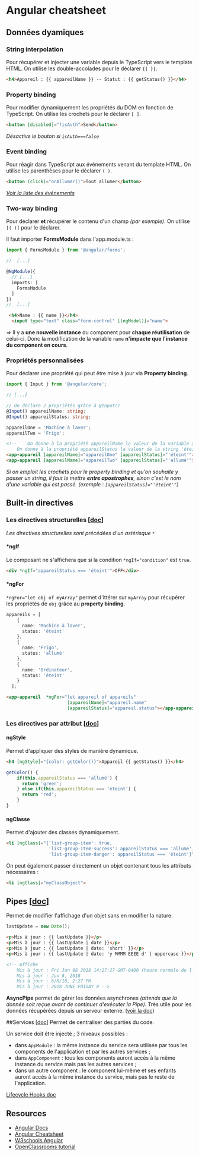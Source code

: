 
# Angular cheatsheet

## Données dyamiques

### String interpolation
Pour récupérer et injecter une variable depuis le TypeScript vers le template HTML. On utilise les double-accolades pour le déclarer `{{ }}`.
```html
<h4>Appareil : {{ appareilName }} -- Statut : {{ getStatus() }}</h4>
```


### Property binding
Pour modifier dynamiquement les propriétés du DOM en fonction de TypeScript. On utilise les crochets pour le déclarer `[ ]`.
```html
<button [disabled]="!isAuth">Send</button>
```
*Désactive le bouton si `isAuth===false`*


### Event binding
Pour réagir dans TypeScript aux évènements venant du template HTML. On utilise les parenthèses pour le déclarer `( )`.
```html
<button (click)="onAllumer()">Tout allumer</button>
```
*[Voir la liste des évènements](https://www.w3schools.com/angular/angular_events.asp)*


### Two-way binding
Pour déclarer **et** récupérer le contenu d'un champ *(par exemple)*. On utilise `[( )]` pour le déclarer.

Il faut importer **FormsModule** dans l'app.module.ts :
```typescript
import { FormsModule } from '@angular/forms';

//	[...]

@NgModule({
  // [...]
  imports: [
    FormsModule
  ]
})
//	[...]
```
```html
 <h4>Name : {{ name }}</h4>
  <input type="text" class="form-control" [(ngModel)]="name">
```
=> Il y a **une nouvelle instance** du component pour **chaque réutilisation** de celui-ci. Donc la modification de la variable `name` **n'impacte que l'instance du component en cours**.


### Propriétés personnalisées
Pour déclarer une propriété qui peut être mise à jour via **Property binding**.
```typescript
import { Input } from '@angular/core';

// [...]

// On déclare 2 propriétés grâce à @Input()
@Input() appareilName: string;
@Input() appareilStatus: string;
```

```typescript
appareilOne = 'Machine à laver';
appareilTwo = 'Frigo';
```

```html
<!--	On donne à la propriété appareilName la valeur de la variable appareilOne
	On donne à la propriété appareilStatus la valeur de la string 'éteint' -->
<app-appareil [appareilName]="appareilOne" [appareilStatus]="'éteint'"></app-appareil>
<app-appareil [appareilName]="appareilTwo" [appareilStatus]="'allumé'"></app-appareil>
```
*Si on emploit les crochets pour le property binding et qu'on souhaite y passer un string, il faut le mettre **entre apostrophes**, sinon c'est le nom d'une variable qui est passé. (exemple : `[appareilStatus]="'éteint'"`)*


## Built-in directives

### Les directives structurelles [[doc](https://angular.io/guide/structural-directives)]
*Les directives structurelles sont précédées d'un astérisque* `*`
#### *ngIf
Le composant ne s'affichera que si la condition `*ngIf="condition"` est `true`.
```html
<div *ngIf="appareilStatus === 'éteint'">OFF</div>
```

#### *ngFor
`*ngFor="let obj of myArray"` permet d'ittérer sur `myArray` pour récupérer les propriétés de `obj` grâce au **property binding**.

```typescript
appareils = [
    {
      name: 'Machine à laver',
      status: 'éteint'
    },
    {
      name: 'Frigo',
      status: 'allumé'
    },
    {
      name: 'Ordinateur',
      status: 'éteint'
    }
  ];
```
```html
<app-appareil  *ngFor="let appareil of appareils"
                       [appareilName]="appareil.name"
                       [appareilStatus]="appareil.status"></app-appareil>
```

### Les directives par attribut [[doc](https://angular.io/guide/attribute-directives)]
#### ngStyle
 Permet d'appliquer des styles de manière dynamique.
```html
<h4 [ngStyle]="{color: getColor()}">Appareil {{ getStatus() }}</h4>
```
```typescript
getColor() {
    if(this.appareilStatus === 'allumé') {
      return 'green';
    } else if(this.appareilStatus === 'éteint') {
      return 'red';
    }
}
```

#### ngClasse
Permet d'ajouter des classes dynamiquement.
```html
<li [ngClass]="{'list-group-item': true,
                'list-group-item-success': appareilStatus === 'allumé',
                'list-group-item-danger': appareilStatus === 'éteint'}">
```
On peut également passer directement un objet contenant tous les attributs nécessaires :
```html
<li [ngClass]="myClassObject">
```

## Pipes [[doc](https://angular.io/guide/pipes)]
Permet de modifier l'affichage d'un objet sans en modifier la nature. 
```typescript
lastUpdate = new Date();
```
```html
<p>Mis à jour : {{ lastUpdate }}</p>
<p>Mis à jour : {{ lastUpdate | date }}</p>
<p>Mis à jour : {{ lastUpdate | date: 'short' }}</p>
<p>Mis à jour : {{ lastUpdate | date: 'y MMMM EEEE d' | uppercase }}</p> <!-- Chaîne de Pipes -->

<!-- Affiche
	Mis à jour : Fri Jun 08 2018 14:27:27 GMT-0400 (heure normale de l’Amazonie)
	Mis à jour : Jun 8, 2018
	Mis à jour : 6/8/18, 2:27 PM
	Mis à jour : 2018 JUNE FRIDAY 8 -->
```
**AsyncPipe** permet de gérer les données asynchrones *(attends que la donnée soit reçue avant de continuer d'exécuter la Pipe)*. Très utile pour les données récupérées depuis un serveur externe. ([voir la doc](https://angular.io/guide/pipes#the-impure-asyncpipe))

##Services  [[doc](https://angular.io/guide/architecture-services)]
Permet de centraliser des parties du code.

Un service doit être injecté ; 3 niveaux possibles :
* dans `AppModule` : la même instance du service sera utilisée par tous les components de l'application et par les autres services ;
* dans `AppComponent` : tous les components auront accès à la même instance du service mais pas les autres services ;
* dans un autre component : le component lui-même et ses enfants auront accès à la même instance du service, mais pas le reste de l'application.

[Lifecycle Hooks doc](https://angular.io/guide/lifecycle-hooks)




## Resources
* [Angular Docs](https://angular.io/docs)
* [Angular Cheatsheet](https://angular.io/guide/cheatsheet)
* [W3schools Angular](https://www.w3schools.com/angular/default.asp)
* [OpenClassrooms tutorial](https://openclassrooms.com/courses/developpez-avec-angular)